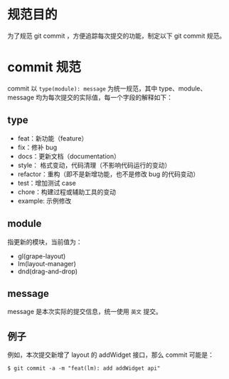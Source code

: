 # 规范目的

为了规范 git commit ，方便追踪每次提交的功能，制定以下 git commit 规范。

# commit 规范

commit 以 `type(module): message` 为统一规范，其中 type、module、message 均为每次提交的实际值，每一个字段的解释如下：

## type

-   feat：新功能（feature）
-   fix：修补 bug
-   docs：更新文档（documentation）
-   style： 格式变动，代码清理（不影响代码运行的变动）
-   refactor：重构（即不是新增功能，也不是修改 bug 的代码变动）
-   test：增加测试 case
-   chore：构建过程或辅助工具的变动
-   example: 示例修改

## module

指更新的模块，当前值为：

-   gl(grape-layout)
-   lm(layout-manager)
-   dnd(drag-and-drop)

## message

message 是本次实际的提交信息，统一使用 `英文` 提交。

## 例子

例如，本次提交新增了 layout 的 addWidget 接口，那么 commit 可能是：

```
$ git commit -a -m "feat(lm): add addWidget api"
```
